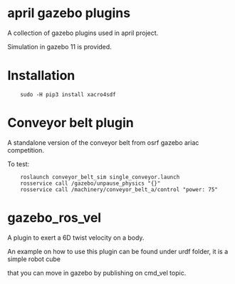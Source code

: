 # april gazebo plugins

A collection of gazebo plugins used in april project.

Simulation in gazebo 11 is provided.

# Installation

        sudo -H pip3 install xacro4sdf

# Conveyor belt plugin

A standalone version of the conveyor belt from osrf gazebo ariac competition.

To test:

        roslaunch conveyor_belt_sim single_conveyor.launch
        rosservice call /gazebo/unpause_physics "{}"
        rosservice call /machinery/conveyor_belt_a/control "power: 75"

# gazebo_ros_vel

A plugin to exert a 6D twist velocity on a body.

An example on how to use this plugin can be found under urdf folder, it is a simple robot cube

that you can move in gazebo by publishing on cmd_vel topic.
